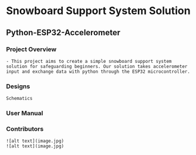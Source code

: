 # Snowboard Support System Solution
## Python-ESP32-Accelerometer

### Project Overview

    - This project aims to create a simple snowboard support system solution for safeguarding beginners. Our solution takes accelerometer input and exchange data with python through the ESP32 microcontroller. 

### Designs

    Schematics


### User Manual


### Contributors


	![alt text](image.jpg)
    ![alt text](image.jpg)